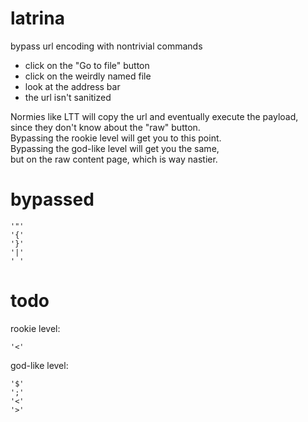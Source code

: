 # latrina
bypass url encoding with nontrivial commands

* click on the "Go to file" button
* click on the weirdly named file
* look at the address bar
* the url isn't sanitized

Normies like LTT will copy the url and eventually execute the payload,  
since they don't know about the "raw" button.  
Bypassing the rookie level will get you to this point.  
Bypassing the god-like level will get you the same,   
but on the raw content page, which is way nastier.  

# bypassed
```
'"'
'{'
'}'
'|'
' '
```

# todo
rookie level:
```
'<'
```

god-like level:
```
'$'
';'
'<'
'>'
```
